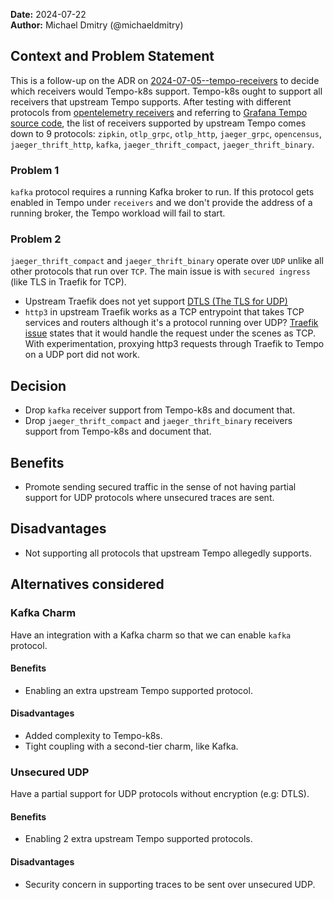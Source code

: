 **Date:** 2024-07-22<br/>
**Author:** Michael Dmitry (@michaeldmitry)  

## Context and Problem Statement
This is a follow-up on the ADR on [2024-07-05--tempo-receivers](2024-07-05--tempo-receivers.md#Decision) to decide which receivers would Tempo-k8s support. Tempo-k8s ought to support all receivers that upstream Tempo supports. After testing with different protocols from [opentelemetry receivers](https://github.com/open-telemetry/opentelemetry-collector-contrib/tree/main/receiver/) and referring to [Grafana Tempo source code](https://github.com/grafana/tempo/blob/main/modules/distributor/receiver/shim.go#L163C2-L169C3), the list of receivers supported by upstream Tempo comes down to 9 protocols: `zipkin`, `otlp_grpc`, `otlp_http`, `jaeger_grpc`, `opencensus`, `jaeger_thrift_http`, `kafka`, `jaeger_thrift_compact`, `jaeger_thrift_binary`.

### Problem 1
`kafka` protocol requires a running Kafka broker to run. If this protocol gets enabled in Tempo under `receivers` and we don't provide the address of a running broker, the Tempo workload will fail to start.

### Problem 2
`jaeger_thrift_compact` and `jaeger_thrift_binary` operate over `UDP` unlike all other protocols that run over `TCP`. The main issue is with `secured ingress` (like TLS in Traefik for TCP). 
- Upstream Traefik does not yet support [DTLS (The TLS for UDP)](https://github.com/traefik/traefik/issues/6642)
- `http3` in upstream Traefik works as a TCP entrypoint that takes TCP services and routers although it's a protocol running over UDP? [Traefik issue](https://github.com/traefik/traefik/issues/9050) states that it would handle the request under the scenes as TCP. With experimentation, proxying http3 requests through Traefik to Tempo on a UDP port did not work.

## Decision 

- Drop `kafka` receiver support from Tempo-k8s and document that.
- Drop `jaeger_thrift_compact` and `jaeger_thrift_binary` receivers support from Tempo-k8s and document that.

## Benefits

- Promote sending secured traffic in the sense of not having partial support for UDP protocols where unsecured traces are sent.

## Disadvantages

- Not supporting all protocols that upstream Tempo allegedly supports.

## Alternatives considered

### Kafka Charm
Have an integration with a Kafka charm so that we can enable `kafka` protocol.
#### Benefits
- Enabling an extra upstream Tempo supported protocol.
#### Disadvantages
- Added complexity to Tempo-k8s.
- Tight coupling with a second-tier charm, like Kafka.

### Unsecured UDP
Have a partial support for UDP protocols without encryption (e.g: DTLS).
#### Benefits
- Enabling 2 extra upstream Tempo supported protocols.
#### Disadvantages
- Security concern in supporting traces to be sent over unsecured UDP.
